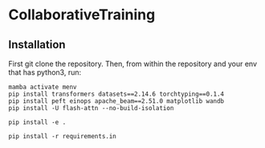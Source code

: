 # CollaborativeTraining

## Installation
First git clone the repository.
Then, from within the repository and your env that has python3, run:
```
mamba activate menv
pip install transformers datasets==2.14.6 torchtyping==0.1.4
pip install peft einops apache_beam==2.51.0 matplotlib wandb
pip install -U flash-attn --no-build-isolation

pip install -e .
```

```
pip install -r requirements.in
```
